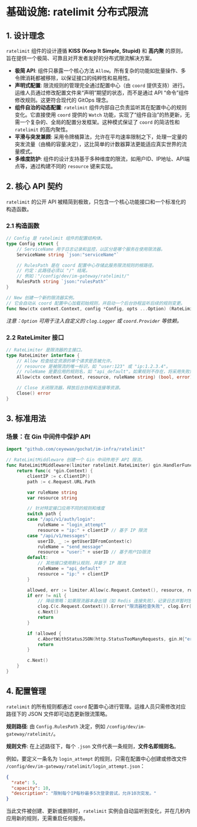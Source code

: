 # 基础设施: ratelimit 分布式限流

## 1. 设计理念

`ratelimit` 组件的设计遵循 **KISS (Keep It Simple, Stupid)** 和 **高内聚** 的原则，旨在提供一个极简、可靠且对开发者友好的分布式限流解决方案。

- **极简 API**: 组件只暴露一个核心方法 `Allow`。所有复杂的功能如批量操作、多令牌消耗都被移除，以保证接口的纯粹性和易用性。
- **声明式配置**: 限流规则的管理完全通过配置中心（由 `coord` 提供支持）进行。运维人员通过修改配置文件来“声明”期望的状态，而不是通过 API “命令”组件修改规则。这更符合现代的 GitOps 理念。
- **组件自治的动态配置**: `ratelimit` 组件内部自己负责监听其在配置中心的规则变化。它直接使用 `coord` 提供的 `Watch` 功能，实现了“组件自治”的热更新，无需一个复杂的、全局的配置分发框架。这种模式保证了 `coord` 的简洁性和 `ratelimit` 的高内聚性。
- **平滑与突发兼顾**: 采用令牌桶算法，允许在平均速率限制之下，处理一定量的突发流量（由桶的容量决定），这比简单的计数器算法更能适应真实世界的流量模式。
- **多维度防护**: 组件的设计支持基于多种维度的限流，如用户ID、IP地址、API端点等，通过构建不同的 `resource` 键来实现。

## 2. 核心 API 契约

`ratelimit` 的公开 API 被精简到极致，只包含一个核心功能接口和一个标准化的构造函数。

### 2.1 构造函数

```go
// Config 是 ratelimit 组件的配置结构体。
type Config struct {
    // ServiceName 用于日志记录和监控，以区分是哪个服务在使用限流器。
    ServiceName string `json:"serviceName"`

    // RulesPath 是在 coord 配置中心存储此服务限流规则的根路径。
    // 约定：此路径必须以 "/" 结尾。
    // 例如："/config/dev/im-gateway/ratelimit/"
    RulesPath string `json:"rulesPath"`
}

// New 创建一个新的限流器实例。
// 它会自动从 coord 配置中心加载初始规则，并启动一个后台协程监听后续的规则变更。
func New(ctx context.Context, config *Config, opts ...Option) (RateLimiter, error)
```
*注意：`Option` 可用于注入自定义的 `clog.Logger` 或 `coord.Provider` 等依赖。*

### 2.2 RateLimiter 接口

```go
// RateLimiter 是限流器的主接口。
type RateLimiter interface {
    // Allow 检查给定资源的单个请求是否被允许。
    // resource 是被限流的唯一标识，如 "user:123" 或 "ip:1.2.3.4"。
    // ruleName 是要应用的规则名，如 "api_default"。如果规则不存在，将采用失败策略（默认为拒绝）。
    Allow(ctx context.Context, resource, ruleName string) (bool, error)

    // Close 关闭限流器，释放后台协程和连接等资源。
    Close() error
}
```

## 3. 标准用法

### 场景：在 Gin 中间件中保护 API

```go
import "github.com/ceyewan/gochat/im-infra/ratelimit"

// RateLimitMiddleware 创建一个 Gin 中间件用于 API 限流。
func RateLimitMiddleware(limiter ratelimit.RateLimiter) gin.HandlerFunc {
    return func(c *gin.Context) {
        clientIP := c.ClientIP()
        path := c.Request.URL.Path

        var ruleName string
        var resource string

        // 针对特定接口应用不同的规则和维度
        switch path {
        case "/api/v1/auth/login":
            ruleName = "login_attempt"
            resource = "ip:" + clientIP // 基于 IP 限流
        case "/api/v1/messages":
            userID, _ := getUserIDFromContext(c)
            ruleName = "send_message"
            resource = "user:" + userID // 基于用户ID限流
        default:
            // 其他接口使用默认规则，并基于 IP 限流
            ruleName = "api_default"
            resource = "ip:" + clientIP
        }

        allowed, err := limiter.Allow(c.Request.Context(), resource, ruleName)
        if err != nil {
            // 降级策略：如果限流器本身出错（如 Redis 连接失败），记录日志并暂时放行。
            clog.C(c.Request.Context()).Error("限流器检查失败", clog.Err(err))
            c.Next()
            return
        }

        if !allowed {
            c.AbortWithStatusJSON(http.StatusTooManyRequests, gin.H{"error": "too many requests"})
            return
        }

        c.Next()
    }
}
```

## 4. 配置管理

`ratelimit` 的所有规则都通过 `coord` 配置中心进行管理。运维人员只需修改对应路径下的 JSON 文件即可动态更新限流策略。

**规则路径**: 由 `Config.RulesPath` 决定，例如 `/config/dev/im-gateway/ratelimit/`。

**规则文件**: 在上述路径下，每个 `.json` 文件代表一条规则，**文件名即规则名**。

例如，要定义一条名为 `login_attempt` 的规则，只需在配置中心创建或修改文件 `/config/dev/im-gateway/ratelimit/login_attempt.json`：

```json
{
  "rate": 5,
  "capacity": 10,
  "description": "限制每个IP每秒最多5次登录尝试，允许10次突发。"
}
```

当此文件被创建、更新或删除时，`ratelimit` 实例会自动监听到变化，并在几秒内应用新的规则，无需重启任何服务。